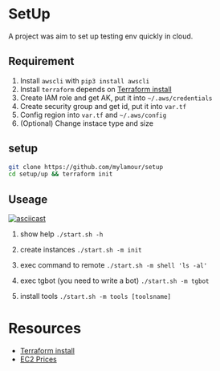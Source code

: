 # SetUp
A project was aim to set up testing env quickly in cloud. 

## Requirement
1. Install `awscli` with `pip3 install awscli`
2. Install `terraform` depends on [Terraform install](https://learn.hashicorp.com/tutorials/terraform/install-cli)
3. Create IAM role and get AK, put it into `~/.aws/credentials`
4. Create security group and get id, put it into `var.tf`
5. Config region into `var.tf` and `~/.aws/config`
6. (Optional) Change instace type and size

## setup

```bash
git clone https://github.com/mylamour/setup
cd setup/up && terraform init
```

## Useage

[![asciicast](https://asciinema.org/a/Q2Ao0WRRZRDQuZ6YXVzggud4V.svg)](https://asciinema.org/a/Q2Ao0WRRZRDQuZ6YXVzggud4V)

1. show help
`./start.sh -h`

2. create instances
`./start.sh -m init`

3. exec command to remote
`./start.sh -m shell 'ls -al'`

4. exec tgbot (you need to write a bot)
`./start.sh -m tgbot`

5. install tools
`./start.sh -m tools [toolsname]`



# Resources
* [Terraform install](https://learn.hashicorp.com/tutorials/terraform/install-cli)
* [EC2 Prices](https://aws.amazon.com/ec2/pricing/on-demand/)
